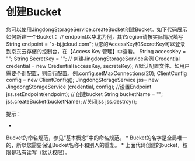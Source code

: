# **创建Bucket**

您可以使用JingdongStorageService.createBucket创建Bucket。如下代码展示如何新建一个Bucket：
// endpoint以华北为例，其它region请按实际情况填写
String endpoint = "s-bj.jcloud.com";
//您的AccessKey和SecretKey可以登录到京东云存储的控制台，在【Access Key 管理】中查看。
String accessKey = "<yourAccessKey>";
String SecretKey = "<yourSecretKey>";
// 创建JingdongStorageService实例
Credential credential = new Credential(accessKey, secreteKey);
//默认配置文件。如用户需要个别配置，则自行配置。例:config.setMaxConnections(20);
ClientConfig config = new ClientConfig();
JingdongStorageService jss= new JingdongStorageService (credential, config);
//设置Endpoint
jss.setEndpoint(endpoint);
// 创建bucket
String bucketName = "<your-bucket-name>";
jss.createBucket(bucketName);
//关闭jss
jss.destroy();

提示：

* 
Bucket的命名规范，参见“基本概念”中的命名规范。
* 
Bucket的名字是全局唯一的，所以您需要保证Bucket名称不和别人的重复。
* 
上面代码创建的bucket，权限是私有读写（默认权限）。